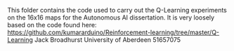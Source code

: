 This folder contains the code used to carry out the Q-Learning experiments on the 16x16 maps for the Autonomous AI dissertation.
It is very loosely based on the code found here:
https://github.com/kumararduino/Reinforcement-learning/tree/master/Q-Learning
Jack Broadhurst
University of Aberdeen
51657075

